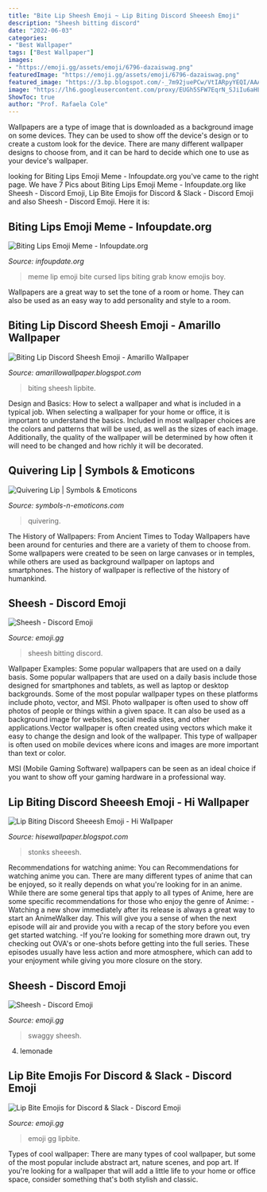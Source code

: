 ```yaml
---
title: "Bite Lip Sheesh Emoji ~ Lip Biting Discord Sheeesh Emoji"
description: "Sheesh bitting discord"
date: "2022-06-03"
categories:
- "Best Wallpaper"
tags: ["Best Wallpaper"]
images:
- "https://emoji.gg/assets/emoji/6796-dazaiswag.png"
featuredImage: "https://emoji.gg/assets/emoji/6796-dazaiswag.png"
featured_image: "https://3.bp.blogspot.com/-_7m92juePCw/VtIARpyYEQI/AAAAAAAACBk/SPzufXqmLyU/s1600/biting-lip.png"
image: "https://lh6.googleusercontent.com/proxy/EUGh5SFW7EqrN_SJiIu6aHLxDa5oy-_nOwDRDeD-ypXPR1Op45uNyKI0mbCJknC4j1G6vY58hEjtqn2z2LT8I2E8TqxdAKMiaZDZ_X9xclhpH4-CBYST0D35KX0=w1200-h630-p-k-no-nu"
ShowToc: true
author: "Prof. Rafaela Cole"
---
```



Wallpapers are a type of image that is downloaded as a background image on some devices. They can be used to show off the device's design or to create a custom look for the device. There are many different wallpaper designs to choose from, and it can be hard to decide which one to use as your device's wallpaper.

	

		
looking for Biting Lips Emoji Meme - Infoupdate.org you've came to the right page. We have 7 Pics about Biting Lips Emoji Meme - Infoupdate.org like Sheesh - Discord Emoji, Lip Bite Emojis for Discord &amp; Slack - Discord Emoji and also Sheesh - Discord Emoji. Here it is:
		
    
## Biting Lips Emoji Meme - Infoupdate.org

<img loading=lazy src="https://i.kym-cdn.com/photos/images/original/001/583/335/d3a.jpg" onerror="this.onerror=null;this.src='https://tse2.mm.bing.net/th?id=OIP.FdvKZB0WbGEPV2Dh3TBdcQHaHY&amp;pid=15.1';" alt="Biting Lips Emoji Meme - Infoupdate.org">

_Source: infoupdate.org_

>meme lip emoji bite cursed lips biting grab know emojis boy. 

	

Wallpapers are a great way to set the tone of a room or home. They can also be used as an easy way to add personality and style to a room.

    
## Biting Lip Discord Sheesh Emoji - Amarillo Wallpaper

<img loading=lazy src="https://image.emojipng.com/970/8700970.jpg" onerror="this.onerror=null;this.src='https://tse3.mm.bing.net/th?id=OIP.iECTMlv3SjtJTIPc4tzntwHaHy&amp;pid=15.1';" alt="Biting Lip Discord Sheesh Emoji - Amarillo Wallpaper">

_Source: amarillowallpaper.blogspot.com_

>biting sheesh lipbite. 

	

Design and Basics: How to select a wallpaper and what is included in a typical job.
When selecting a wallpaper for your home or office, it is important to understand the basics. Included in most wallpaper choices are the colors and patterns that will be used, as well as the sizes of each image. Additionally, the quality of the wallpaper will be determined by how often it will need to be changed and how richly it will be decorated.

    
## Quivering Lip | Symbols &amp; Emoticons

<img loading=lazy src="https://3.bp.blogspot.com/-_7m92juePCw/VtIARpyYEQI/AAAAAAAACBk/SPzufXqmLyU/s1600/biting-lip.png" onerror="this.onerror=null;this.src='https://tse3.mm.bing.net/th?id=OIP.9_Xs7cCls8s-zbEKy2IoPAAAAA&amp;pid=15.1';" alt="Quivering Lip | Symbols &amp; Emoticons">

_Source: symbols-n-emoticons.com_

>quivering. 

	

The History of Wallpapers: From Ancient Times to Today
Wallpapers have been around for centuries and there are a variety of them to choose from. Some wallpapers were created to be seen on large canvases or in temples, while others are used as background wallpaper on laptops and smartphones. The history of wallpaper is reflective of the history of humankind.

    
## Sheesh - Discord Emoji

<img loading=lazy src="https://emoji.gg/assets/emoji/9695-lip-bitting.png" onerror="this.onerror=null;this.src='https://tse1.mm.bing.net/th?id=OIP.qDa0uNck8uBn3jcY93UtogHaHZ&amp;pid=15.1';" alt="Sheesh - Discord Emoji">

_Source: emoji.gg_

>sheesh bitting discord. 

	

Wallpaper Examples: Some popular wallpapers that are used on a daily basis.
Some popular wallpapers that are used on a daily basis include those designed for smartphones and tablets, as well as laptop or desktop backgrounds. Some of the most popular wallpaper types on these platforms include photo, vector, and MSI. 
Photo wallpaper is often used to show off photos of people or things within a given space. It can also be used as a background image for websites, social media sites, and other applications.Vector wallpaper is often created using vectors which make it easy to change the design and look of the wallpaper. This type of wallpaper is often used on mobile devices where icons and images are more important than text or color. 

MSI (Mobile Gaming Software) wallpapers can be seen as an ideal choice if you want to show off your gaming hardware in a professional way.

    
## Lip Biting Discord Sheeesh Emoji - Hi Wallpaper

<img loading=lazy src="https://lh6.googleusercontent.com/proxy/EUGh5SFW7EqrN_SJiIu6aHLxDa5oy-_nOwDRDeD-ypXPR1Op45uNyKI0mbCJknC4j1G6vY58hEjtqn2z2LT8I2E8TqxdAKMiaZDZ_X9xclhpH4-CBYST0D35KX0=w1200-h630-p-k-no-nu" onerror="this.onerror=null;this.src='https://tse3.mm.bing.net/th?id=OIP.9w9DVPwT-NduI72u3sAf6wHaGD&amp;pid=15.1';" alt="Lip Biting Discord Sheeesh Emoji - Hi Wallpaper">

_Source: hisewallpaper.blogspot.com_

>stonks sheeesh. 

	

Recommendations for watching anime: You can
Recommendations for watching anime you can. There are many different types of anime that can be enjoyed, so it really depends on what you're looking for in an anime. While there are some general tips that apply to all types of Anime, here are some specific recommendations for those who enjoy the genre of Anime: 
-Watching a new show immediately after its release is always a great way to start an AnimeWalker day. This will give you a sense of when the next episode will air and provide you with a recap of the story before you even get started watching. 
-If you're looking for something more drawn out, try checking out OVA's or one-shots before getting into the full series. These episodes usually have less action and more atmosphere, which can add to your enjoyment while giving you more closure on the story.

    
## Sheesh - Discord Emoji

<img loading=lazy src="https://emoji.gg/assets/emoji/3042-swaggy.png" onerror="this.onerror=null;this.src='https://tse3.mm.bing.net/th?id=OIP.VGInm-e8QRtox7lAOMgo6AAAAA&amp;pid=15.1';" alt="Sheesh - Discord Emoji">

_Source: emoji.gg_

>swaggy sheesh. 

	

4. lemonade 

    
## Lip Bite Emojis For Discord &amp; Slack - Discord Emoji

<img loading=lazy src="https://emoji.gg/assets/emoji/6796-dazaiswag.png" onerror="this.onerror=null;this.src='https://tse3.mm.bing.net/th?id=OIP.7xbAsYe4H6KK6NFSanjT2wHaHa&amp;pid=15.1';" alt="Lip Bite Emojis for Discord &amp; Slack - Discord Emoji">

_Source: emoji.gg_

>emoji gg lipbite. 

	

Types of cool wallpaper:
There are many types of cool wallpaper, but some of the most popular include abstract art, nature scenes, and pop art. If you're looking for a wallpaper that will add a little life to your home or office space, consider something that's both stylish and classic.

